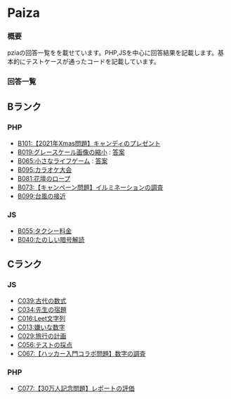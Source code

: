 # Paiza

### 概要
pziaの回答一覧をを載せています。PHP,JSを中心に回答結果を記載します。基本的にテストケースが通ったコードを記載しています。

### 回答一覧

## Bランク
### PHP
* [B101:【2021年Xmas問題】キャンディのプレゼント](B019.php)
* [B019:グレースケール画像の縮小](https://paiza.jp/works/challenges/69/retry) : [答案](php/rankB/B101.php)
* [B065:小さなライフゲーム](https://paiza.jp/works/challenges/304/retry) : [答案](php/rankB/B304.php)
* [B095:カラオケ大会](B095.php)
* [B081:花壇のロープ](B081.php)
* [B073:【キャンペーン問題】イルミネーションの調査](B073.php)
* [B099:台風の接近](B099.php)

### JS
* [B055:タクシー料金](B055.js)
* [B040:たのしい暗号解読](B040.js)

## Cランク
### JS
* [C039:古代の数式](C067.js)
* [C034:先生の宿題](C034.js)
* [C016:Leet文字列](C016.js)
* [C013:嫌いな数字](C013.js)
* [C029:旅行の計画](C029.js)
* [C056:テストの採点](C056.js)
* [C067:【ハッカー入門コラボ問題】数字の調査](C067.js)

### PHP
* [C077:【30万人記念問題】レポートの評価](C077.php)







